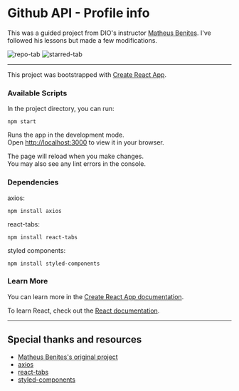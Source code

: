 # Github API - Profile info

This was a guided project from DIO's instructor [Matheus Benites](https://github.com/benits). I've followed his lessons but made a few modifications.

![repo-tab](https://i.imgur.com/UbYo5mH.png)
![starred-tab](https://i.imgur.com/WGB0WoA.png)

---

This project was bootstrapped with [Create React App](https://github.com/facebook/create-react-app).

### Available Scripts

In the project directory, you can run:

`npm start`

Runs the app in the development mode.\
Open [http://localhost:3000](http://localhost:3000) to view it in your browser.

The page will reload when you make changes.\
You may also see any lint errors in the console.

### Dependencies

axios:

`npm install axios`

react-tabs:

`npm install react-tabs`

styled components:

`npm install styled-components`

### Learn More

You can learn more in the [Create React App documentation](https://facebook.github.io/create-react-app/docs/getting-started).

To learn React, check out the [React documentation](https://reactjs.org/).

---

## Special thanks and resources

- [Matheus Benites's original project](https://github.com/benits/github-api-interface)
- [axios](https://www.npmjs.com/package/axios)
- [react-tabs](https://www.npmjs.com/package/react-tabs)
- [styled-components](https://styled-components.com/)
